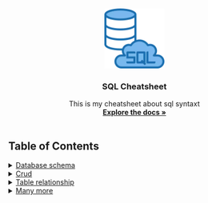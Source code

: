 <br />
<p align="center">
  <a href="https://github.com/korospace/sql-cheatsheet">
    <img src="images/sql-logo.webp" alt="Logo" width="120" height="120">
  </a>

  <h3 align="center">SQL Cheatsheet</h3>

  <p align="center">
    This is my cheatsheet about sql syntaxt
    <br />
    <a href="#table-of-contents"><strong>Explore the docs »</strong></a>
    <br />
    <br />
  </p>
</p>

## Table of Contents
<details close="close">
  <summary><a href="1-sql-database-schema/README.md">Database schema</a></summary>
  <ul>
    <li><a href="1-sql-database-schema/README.md/#show-databases">show databases</a></li>
    <li><a href="1-sql-database-schema/README.md/#create-database">create database</a></li>
    <li><a href="1-sql-database-schema/README.md/#delete-database">delete database</a></li>
    <li><a href="1-sql-database-schema/README.md/#use-database">use database</a></li>
    <li><a href="1-sql-database-schema/README.md/#show-engines">show engines</a></li>
    <li><a href="1-sql-database-schema/README.md/#show-tables">show tables</a></li>
    <li><a href="1-sql-database-schema/README.md/#create-table">create table</a></li>
    <li><a href="1-sql-database-schema/README.md/#delele-table">delele table</a></li>
    <li><a href="1-sql-database-schema/README.md/#truncate-table">truncate table</a></li>
    <li><a href="1-sql-database-schema/README.md/#desc-table">desc table</a></li>
    <li><a href="1-sql-database-schema/README.md/#rename-table">rename table</a></li>
    <li><a href="1-sql-database-schema/README.md/#change-table-schema">change table schema</a></li>
    <li><a href="1-sql-database-schema/README.md/#primary-key">primary key</a></li>
    <li><a href="1-sql-database-schema/README.md/#foreign-key">foreign key</a></li>
    <li><a href="1-sql-database-schema/README.md/#unique-constraint">unique constraint</a></li>
    <li><a href="1-sql-database-schema/README.md/#indexing">indexing</a></li>
    <li><a href="1-sql-database-schema/README.md/#full-text-search">full text search</a></li>
  </ul>
</details>
<details close="close">
  <summary><a href="2-sql-crud/README.md">Crud</a></summary>
  <ul>
    <li><a href="2-sql-crud/README.md/#insert-data">insert data</a></li>
    <li><a href="2-sql-crud/README.md/#update-data">update data</a></li>
    <li><a href="2-sql-crud/README.md/#delete-data">delete data</a></li>
    <li><a href="2-sql-crud/README.md/#select-data">select data</a></li>
    <li><a href="2-sql-crud/README.md/#where-clause">where clause</a></li>
    <li><a href="2-sql-crud/README.md/#controll-flow">controll flow</a></li>
    <li><a href="2-sql-crud/README.md/#agregat">agregat</a></li>
    <li><a href="2-sql-crud/README.md/#join">join</a></li>
    <li><a href="2-sql-crud/README.md/#union">union</a></li>
    <li><a href="2-sql-crud/README.md/#group-by">group by</a></li>
    <li><a href="2-sql-crud/README.md/#having-clause">having clause</a></li>
    <li><a href="2-sql-crud/README.md/#sub-queries">sub queries</a></li>
  </ul>
</details>
<details close="close">
  <summary><a href="3-sql-table-relationship/README.md/">Table relationship</a></summary>
  <ul>
    <li><a href="3-sql-table-relationship/README.md/#one-to-one">one to one</a></li>
    <li><a href="3-sql-table-relationship/README.md/#one-to-many">one to many</a></li>
    <li><a href="3-sql-table-relationship/README.md/#many-to-many">many to many</a></li>
  </ul>
</details>
<details close="close">
  <summary><a href="4-sql-many-more/README.md/">Many more</a></summary>
  <ul>
    <li><a href="4-sql-many-more/README.md/#transaction">transaction</a></li>
    <li><a href="4-sql-many-more/README.md/#locking">locking</a></li>
    <li><a href="4-sql-many-more/README.md/#user-management">user management</a></li>
    <li><a href="4-sql-many-more/README.md/#backup-database">backup database</a></li>
    <li><a href="4-sql-many-more/README.md/#restore-database">restore database</a></li>
  </ul>
</details>